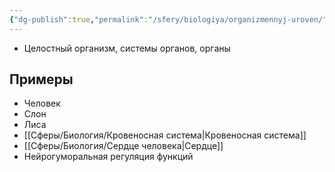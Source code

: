 ```yaml
---
{"dg-publish":true,"permalink":"/sfery/biologiya/organizmennyj-uroven/","tags":["Общаябиология"]}
---
```


- Целостный организм, системы органов, органы
## Примеры
- Человек
- Слон
- Лиса
- [[Сферы/Биология/Кровеносная система\|Кровеносная система]]
- [[Сферы/Биология/Сердце человека\|Сердце]]
- Нейрогуморальная регуляция функций